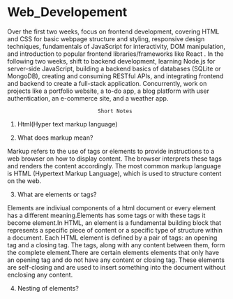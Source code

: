 # Web_Developement
 Over the first two weeks, focus on frontend development, covering HTML and CSS for basic webpage structure and styling, responsive design techniques, fundamentals of JavaScript for interactivity, DOM manipulation, and introduction to popular frontend libraries/frameworks like React . In the following two weeks, shift to backend development, learning Node.js for server-side JavaScript, building a backend  basics of databases (SQLite or MongoDB), creating and consuming RESTful APIs, and integrating frontend and backend to create a full-stack application. Concurrently, work on projects like a portfolio website, a to-do app, a blog platform with user authentication, an e-commerce site, and a weather app. 
                                 
                                 Short Notes

1. Html(Hyper text markup language)

2. What does markup mean?

Markup refers to the use of tags or elements to provide instructions to a web browser on how to display content. The browser interprets these tags and renders the content accordingly. The most common markup language is HTML (Hypertext Markup Language), which is used to structure content on the web.

3. What are elements or tags?

Elements are indiviual components of a html document or every element has a different meaning.Elements has some tags or with these tags it become element.In HTML, an element is a fundamental building block that represents a specific piece of content or a specific type of structure within a document. Each HTML element is defined by a pair of tags: an opening tag and a closing tag. The tags, along with any content between them, form the complete element.There are certain elements elements that only have an opening tag and do not have any content or closing tag. These elements are self-closing and are used to insert something into the document without enclosing any content.

4. Nesting of elements?
